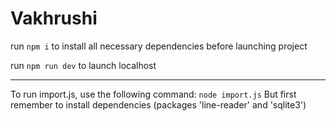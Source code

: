 # Vakhrushi

run `npm i` to install all necessary dependencies before launching project

run `npm run dev` to launch localhost

_________________________________________________

To run import.js, use the following command: `node import.js`
But first remember to install dependencies (packages 'line-reader' and 'sqlite3')
